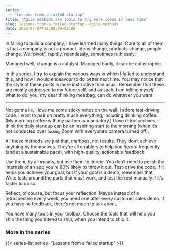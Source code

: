 ```yaml
---
series:
  - "Lessons from a failed startup"
title: "Agile methods are tools to try more ideas in less time"
slug: lessons-from-a-failed-startup--agile-methods
date: 2022-07-07T18:00:00+02:00
---
```


In failing to build a company, I have learned many things. Core to all of them is that a company is not a product. Ideas change, products change, people change. We “pivot”, rapidly, relentlessly, sometimes ruthlessly.

Managed well, change is a catalyst. Managed badly, it can be catastrophic.

In this series, I try to explain the various ways in which I failed to understand this, and how I would endeavour to do better next time. You may notice that the style of these posts is more instructive than usual. Remember that these are mostly addressed to my future self, and as such, I am telling _myself_ what to do; you, my dear thinking meatbag, can do whatever you want.

---

Not gonna lie, I love me some sticky notes on the wall. I adore test-driving code. I want to pair on pretty much everything, including drinking coffee. (My morning coffee with my partner is mandatory.) I love retrospectives. I think the daily standup can be an inspiring start to the morning (when it’s not conducted over <small>fucking</small> Zoom with everyone’s camera turned off).

All these methods are just that, _methods_, not results. They don’t achieve anything by themselves. They’re all enablers to help you _iterate_ frequently (and at a sustainable pace), with high-quality, actionable feedback.

Use them, by all means, but use them to iterate. You don’t need to polish the internals of an app you’re 80% likely to throw it out. Test-drive the code, if it helps you achieve your goal, but if your goal is a demo, remember that. Write tests around the parts that _must_ work, and test the rest manually if it’s faster to do so.

Reflect, of course, but focus your reflection. Maybe instead of a retrospective every week, you need one after every customer sales demo. If you have no feedback, there’s not much to talk about.

You have many tools in your toolbox. Choose the tools that will help you ship the thing you intend to ship, when you intend to ship it.

### More in the series

{{< series-list series="Lessons from a failed startup" >}}
